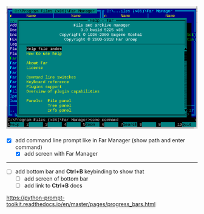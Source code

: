 ![Far Manager Help](screens/help.png)
---
* [x] add command line prompt like in Far Manager (show path and enter command)
  * [x] add screen with Far Manager
---
* [ ] add bottom bar and **Ctrl+B** keybinding to show that
  * [ ] add screen of bottom bar
  * [ ] add link to **Ctrl+B** docs
  
https://python-prompt-toolkit.readthedocs.io/en/master/pages/progress_bars.html
